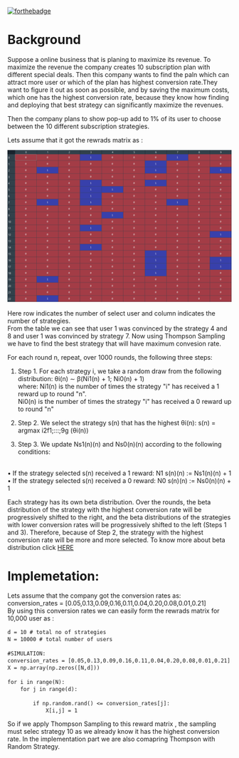 [![forthebadge](https://forthebadge.com/images/badges/powered-by-electricity.svg)](https://forthebadge.com)

# Background 
Suppose a online business that is planing to maximize its revenue.
To maximize the revenue the company creates 10 subscription plan with different special deals. Then this company wants to find the paln which can attract more user or which of the plan has highest conversion rate.They want to figure it out as soon as possible, and by saving the maximum costs, which one has the highest
conversion rate, because they know how finding and deploying that best strategy can significantly maximize
the revenues.

Then the company plans to show pop-up add to 1% of its user to choose between the 10 different subscription strategies.<br>

Lets assume that it got the rewrads matrix as :<br>

<img src="Capture.png">

Here row indicates the number of select user and column indicates the number of strategies.<br>From the table we can see that user 1 was convinced by the strategy 4 and 8 and user 1 was convinced by strategy 7.
Now using Thompson Sampling we have to find the best strategy that will have maximum convesion rate.<br>

For each round n, repeat, over 1000 rounds, the following three steps:<br>
1. Step 1. For each strategy i, we take a random draw from the following distribution:
θi(n) ∼ β(Ni1(n) + 1; Ni0(n) + 1)<br>
where:
 Ni1(n) is the number of times the strategy "i" has received a 1 reward up to round "n".<br>
  Ni0(n) is the number of times the strategy "i" has received a 0 reward up to round "n" 

2. Step 2. We select the strategy s(n) that has the highest θi(n):
s(n) = argmax
i2f1;:::;9g
(θi(n))

3. Step 3. We update Ns1(n)(n) and Ns0(n)(n) according to the following conditions:
<br>
• If the strategy selected s(n) received a 1 reward:
N1
s(n)(n) := Ns1(n)(n) + 1 <br>
• If the strategy selected s(n) received a 0 reward:
N0
s(n)(n) := Ns0(n)(n) + 1

Each strategy has its own beta distribution. Over the rounds, the beta distribution of the
strategy with the highest conversion rate will be progressively shifted to the right, and the beta distributions
of the strategies with lower conversion rates will be progressively shifted to the left (Steps 1 and 3). Therefore,
because of Step 2, the strategy with the highest conversion rate will be more and more selected.
To know more about beta distribution click [HERE](https://towardsdatascience.com/beta-distribution-intuition-examples-and-derivation-cf00f4db57af)

# Implemetation:
Lets assume that the company got the conversion rates as:<br>
conversion_rates = [0.05,0.13,0.09,0.16,0.11,0.04,0.20,0.08,0.01,0.21]<br>
By using this conversion rates we can easily form the 
rewrads matrix for 10,000 user as : 
```
d = 10 # total no of strategies 
N = 10000 # total number of users

#SIMULATION: 
conversion_rates = [0.05,0.13,0.09,0.16,0.11,0.04,0.20,0.08,0.01,0.21]
X = np.array(np.zeros([N,d]))

for i in range(N):
    for j in range(d):

        if np.random.rand() <= conversion_rates[j]:
            X[i,j] = 1 
```
So if we apply Thompson Sampling to this reward matrix , the sampling must selec strategy 10 as we already know it has the highest conversion rate. In the implementation part we are also comapring Thompson with Random Strategy.

 






